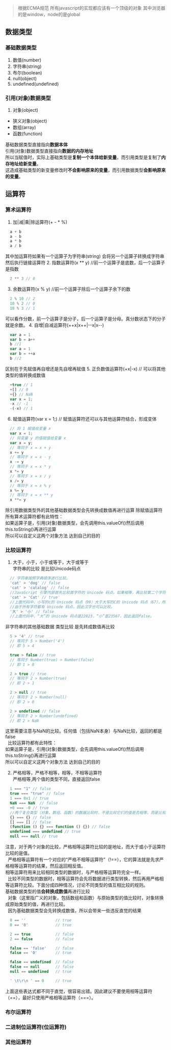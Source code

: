 > 根据ECMA规范 所有javascript的实现都应该有一个顶级的对象 其中浏览器的是window，node的是global

## 数据类型

### 基础数据类型
1. 数值(number)
2. 字符串(string)
3. 布尔(boolean)
4. null(object)
5. undefined(undefined)

### 引用(对象)数据类型
1. 对象(object)
  - 狭义对象(object)
  - 数组(array)
  - 函数(function)

基础数据类型直接指向**数据本体**  
引用(对象)数据类型直接指向**数据的内存地址**  
所以当赋值时，实际上基础类型是**复制一个本体给新变量**，而引用类型是复制了**内存地址给新变量**。  
这造成基础类型的新变量修改时**不会影响原来的变量**，而引用数据类型**会影响原来的变量**。

## 运算符

### 算术运算符
1. 加|减|乘|除运算符(+ - * %)
``` js
  a + b
  a - b
  a * b
  a / b
```
其中加运算符如果有一个运算子为字符串(string) 会将另一个运算子转换成字符串然后执行链接运算符
2. 指数运算符(x ** y) //前一个运算子是底数，后一个运算子是指数
``` js
  2 ** 3 // 8
```
3. 余数运算符(x % y) //前一个运算子除后一个运算子余下的数
``` js
  2 % 10 // 2
  10 % 2 // 0
  10 % 3 // 1
```
可以看作分数，前一个运算子是分子，后一个运算子是分母。真分数状态下的分子就是余数。
4. 自增|自减运算符(++x|x++|--x|x--)
``` js
  var a = 1
  var b = a++
  b //1
  var a = 1
  var b = ++a
  b //2
```
区别在于先赋值再自增还是先自增再赋值
5. 正负数值运算符(+x|-x) // 可以将其他类型的值转换成数值
``` js
  +true // 1
  +[] // 0
  +{} // NaN
  var x = 1;
  -x // -1
  -(-x) // 1
``` 
6. 赋值运算符(var x = 1;) // 赋值运算符还可以与其他运算符结合，形成变体
``` js
  // 将 1 赋值给变量 x
  var x = 1;
  // 将变量 y 的值赋值给变量 x
  var x = y;
  // 等同于 x = x + y
  x += y
  // 等同于 x = x - y
  x -= y
  // 等同于 x = x * y
  x *= y
  // 等同于 x = x / y
  x /= y
  // 等同于 x = x % y
  x %= y
  // 等同于 x = x ** y
  x **= y
```
除引用数据类型外的其他基础数据类型会先转换成数值再进行运算
除赋值运算符所有算术运算符都有此特性：  
如果运算子是，引用(对象)数据类型，会先调用this.valueOf()然后调用this.toString()再进行运算  
所以可以自定义这两个对象方法 达到自己的目的

### 比较运算符
1. 大于，小于，小于或等于，大于或等于  
字符串的比较 是比较Unicode码点  
``` js
  // 字符串按照字典顺序进行比较。
  'cat' > 'dog' // false
  'cat' > 'catalog' // false
  //JavaScript 引擎内部首先比较首字符的 Unicode 码点。如果相等，再比较第二个字符的 Unicode 码点，以此类推。
  'cat' > 'Cat' // true'
  //上面代码中，小写的c的 Unicode 码点（99）大于大写的C的 Unicode 码点（67），所以返回true。
  //由于所有字符都有 Unicode 码点，因此汉字也可以比较。
  '大' > '小' // false
  //上面代码中，“大”的 Unicode 码点是22823，“小”是23567，因此返回false。
```
非字符串的其他基础数据 类型比较 是先转成数值再比较  
``` js
  5 > '4' // true
  // 等同于 5 > Number('4')
  // 即 5 > 4

  true > false // true
  // 等同于 Number(true) > Number(false)
  // 即 1 > 0

  2 > true // true
  // 等同于 2 > Number(true)
  // 即 2 > 1

  2 > null // true
  // 等同于 2 > Number(null)
  // 即 2 > 0

  2 > undefined // false
  // 等同于 2 > Number(undefined)
  // 即 2 > NaN
```
这里需要注意与NaN的比较。任何值（包括NaN本身）与NaN比较，返回的都是false  
&nbsp;
比较运算符都有此特性：  
如果运算子是，引用(对象)数据类型，会先调用this.valueOf()然后调用this.toString()再进行运算    
所以可以自定义这两个对象方法 达到自己的目的

2. 严格相等，严格不相等，相等，不相等运算符  
严格相等,两个值的类型不同，直接返回false  
``` js
  1 === "1" // false
  true === "true" // false
  1 === 0x1 // true
  NaN === NaN  // false
  +0 === -0 // true
  //两个复合类型（对象、数组、函数）的数据比较时，不是比较它们的值是否相等，而是比较它们是否指向同一个地址。
  {} === {} // false
  [] === [] // false
  (function () {} === function () {}) // false
  undefined === undefined // true
  null === null // true
```
注意，对于两个对象的比较，严格相等运算符比较的是地址，而大于或小于运算符比较的是值。  
&nbsp;
严格相等运算符有一个对应的“严格不相等运算符”（!==），它的算法就是先求严格相等运算符的结果，然后返回相反值。  
相等运算符用来比较相同类型的数据时，与严格相等运算符完全一样。  
&nbsp;
比较不同类型的数据时，相等运算符会先将数据进行类型转换，然后再用严格相等运算符比较。下面分成四种情况，讨论不同类型的值互相比较的规则。  
基础数据类型的值**会转换成数值**再进行比较  
&nbsp;
对象（这里指广义的对象，包括数组和函数）与原始类型的值比较时，对象转换成原始类型的值，再进行比较。  
&nbsp;
因为基础数据类型会先转换成数值，所以会带来一些违反直觉的结果
``` js
  0 == ''             // true
  0 == '0'            // true

  2 == true           // false
  2 == false          // false

  false == 'false'    // false
  false == '0'        // true

  false == undefined  // false
  false == null       // false
  null == undefined   // true

  ' \t\r\n ' == 0     // true
```
上面这些表达式都不同于直觉，很容易出错。因此建议不要使用相等运算符（==），最好只使用严格相等运算符（===）。

### 布尔运算符

### 二进制位运算符(位运算符)

### 其他运算符